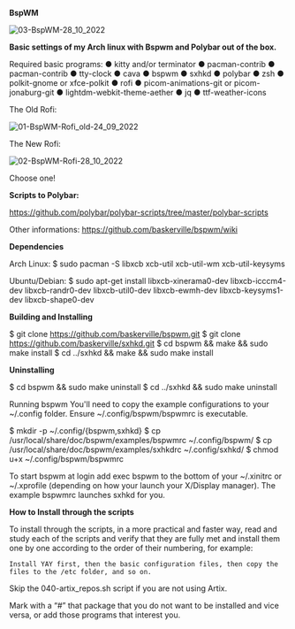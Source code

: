 **BspWM**

![03-BspWM-28_10_2022](https://user-images.githubusercontent.com/13444013/198607374-488a57ee-e00c-42ce-a5f7-fcdc589ca011.png)

**Basic settings of my Arch linux with Bspwm and Polybar out of the box.**

Required basic programs:
● kitty and/or terminator
● pacman-contrib
● pacman-contrib
● tty-clock
● cava
● bspwm
● sxhkd
● polybar
● zsh
● polkit-gnome or xfce-polkit
● rofi
● picom-animations-git or picom-jonaburg-git
● lightdm-webkit-theme-aether
● jq
● ttf-weather-icons 

The Old Rofi:

![01-BspWM-Rofi_old-24_09_2022](https://user-images.githubusercontent.com/13444013/198607770-6eb3ac65-e095-4008-bff8-255ac31739d5.png)

The New Rofi:

![02-BspWM-Rofi-28_10_2022](https://user-images.githubusercontent.com/13444013/198608256-0cf73704-00d0-445c-9c26-9c34d7fbf9a3.png)
 
Choose one!

**Scripts to Polybar:**

https://github.com/polybar/polybar-scripts/tree/master/polybar-scripts

Other informations: https://github.com/baskerville/bspwm/wiki

**Dependencies**

Arch Linux: $ sudo pacman -S libxcb xcb-util xcb-util-wm xcb-util-keysyms

Ubuntu/Debian: $ sudo apt-get install libxcb-xinerama0-dev libxcb-icccm4-dev libxcb-randr0-dev libxcb-util0-dev libxcb-ewmh-dev libxcb-keysyms1-dev libxcb-shape0-dev

**Building and Installing**

$ git clone https://github.com/baskerville/bspwm.git
$ git clone https://github.com/baskerville/sxhkd.git
$ cd bspwm && make && sudo make install
$ cd ../sxhkd && make && sudo make install

**Uninstalling**

$ cd bspwm && sudo make uninstall
$ cd ../sxhkd && sudo make uninstall

Running bspwm
You'll need to copy the example configurations to your ~/.config folder. Ensure ~/.config/bspwm/bspwmrc is executable.

$ mkdir -p ~/.config/{bspwm,sxhkd}
$ cp /usr/local/share/doc/bspwm/examples/bspwmrc ~/.config/bspwm/
$ cp /usr/local/share/doc/bspwm/examples/sxhkdrc ~/.config/sxhkd/
$ chmod u+x ~/.config/bspwm/bspwmrc

To start bspwm at login add exec bspwm to the bottom of your ~/.xinitrc or ~/.xprofile (depending on how your launch your X/Display manager). The example bspwmrc launches sxhkd for you.

**How to Install through the scripts**

To install through the scripts, in a more practical and faster way, read and study each of the scripts and verify that they are fully met and install them one by one according to the order of their numbering, for example:

	Install YAY first, then the basic configuration files, then copy the files to the /etc folder, and so on.

Skip the 040-artix_repos.sh script if you are not using Artix.

Mark with a “#” that package that you do not want to be installed and vice versa, or add those programs that interest you.
